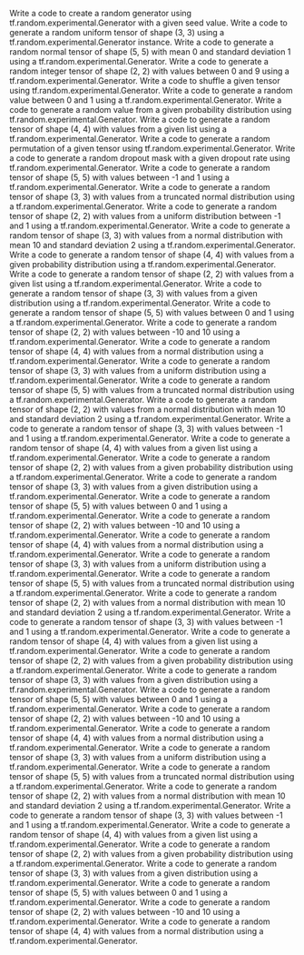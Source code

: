 Write a code to create a random generator using tf.random.experimental.Generator with a given seed value.
Write a code to generate a random uniform tensor of shape (3, 3) using a tf.random.experimental.Generator instance.
Write a code to generate a random normal tensor of shape (5, 5) with mean 0 and standard deviation 1 using a tf.random.experimental.Generator.
Write a code to generate a random integer tensor of shape (2, 2) with values between 0 and 9 using a tf.random.experimental.Generator.
Write a code to shuffle a given tensor using tf.random.experimental.Generator.
Write a code to generate a random value between 0 and 1 using a tf.random.experimental.Generator.
Write a code to generate a random value from a given probability distribution using tf.random.experimental.Generator.
Write a code to generate a random tensor of shape (4, 4) with values from a given list using a tf.random.experimental.Generator.
Write a code to generate a random permutation of a given tensor using tf.random.experimental.Generator.
Write a code to generate a random dropout mask with a given dropout rate using tf.random.experimental.Generator.
Write a code to generate a random tensor of shape (5, 5) with values between -1 and 1 using a tf.random.experimental.Generator.
Write a code to generate a random tensor of shape (3, 3) with values from a truncated normal distribution using a tf.random.experimental.Generator.
Write a code to generate a random tensor of shape (2, 2) with values from a uniform distribution between -1 and 1 using a tf.random.experimental.Generator.
Write a code to generate a random tensor of shape (3, 3) with values from a normal distribution with mean 10 and standard deviation 2 using a tf.random.experimental.Generator.
Write a code to generate a random tensor of shape (4, 4) with values from a given probability distribution using a tf.random.experimental.Generator.
Write a code to generate a random tensor of shape (2, 2) with values from a given list using a tf.random.experimental.Generator.
Write a code to generate a random tensor of shape (3, 3) with values from a given distribution using a tf.random.experimental.Generator.
Write a code to generate a random tensor of shape (5, 5) with values between 0 and 1 using a tf.random.experimental.Generator.
Write a code to generate a random tensor of shape (2, 2) with values between -10 and 10 using a tf.random.experimental.Generator.
Write a code to generate a random tensor of shape (4, 4) with values from a normal distribution using a tf.random.experimental.Generator.
Write a code to generate a random tensor of shape (3, 3) with values from a uniform distribution using a tf.random.experimental.Generator.
Write a code to generate a random tensor of shape (5, 5) with values from a truncated normal distribution using a tf.random.experimental.Generator.
Write a code to generate a random tensor of shape (2, 2) with values from a normal distribution with mean 10 and standard deviation 2 using a tf.random.experimental.Generator.
Write a code to generate a random tensor of shape (3, 3) with values between -1 and 1 using a tf.random.experimental.Generator.
Write a code to generate a random tensor of shape (4, 4) with values from a given list using a tf.random.experimental.Generator.
Write a code to generate a random tensor of shape (2, 2) with values from a given probability distribution using a tf.random.experimental.Generator.
Write a code to generate a random tensor of shape (3, 3) with values from a given distribution using a tf.random.experimental.Generator.
Write a code to generate a random tensor of shape (5, 5) with values between 0 and 1 using a tf.random.experimental.Generator.
Write a code to generate a random tensor of shape (2, 2) with values between -10 and 10 using a tf.random.experimental.Generator.
Write a code to generate a random tensor of shape (4, 4) with values from a normal distribution using a tf.random.experimental.Generator.
Write a code to generate a random tensor of shape (3, 3) with values from a uniform distribution using a tf.random.experimental.Generator.
Write a code to generate a random tensor of shape (5, 5) with values from a truncated normal distribution using a tf.random.experimental.Generator.
Write a code to generate a random tensor of shape (2, 2) with values from a normal distribution with mean 10 and standard deviation 2 using a tf.random.experimental.Generator.
Write a code to generate a random tensor of shape (3, 3) with values between -1 and 1 using a tf.random.experimental.Generator.
Write a code to generate a random tensor of shape (4, 4) with values from a given list using a tf.random.experimental.Generator.
Write a code to generate a random tensor of shape (2, 2) with values from a given probability distribution using a tf.random.experimental.Generator.
Write a code to generate a random tensor of shape (3, 3) with values from a given distribution using a tf.random.experimental.Generator.
Write a code to generate a random tensor of shape (5, 5) with values between 0 and 1 using a tf.random.experimental.Generator.
Write a code to generate a random tensor of shape (2, 2) with values between -10 and 10 using a tf.random.experimental.Generator.
Write a code to generate a random tensor of shape (4, 4) with values from a normal distribution using a tf.random.experimental.Generator.
Write a code to generate a random tensor of shape (3, 3) with values from a uniform distribution using a tf.random.experimental.Generator.
Write a code to generate a random tensor of shape (5, 5) with values from a truncated normal distribution using a tf.random.experimental.Generator.
Write a code to generate a random tensor of shape (2, 2) with values from a normal distribution with mean 10 and standard deviation 2 using a tf.random.experimental.Generator.
Write a code to generate a random tensor of shape (3, 3) with values between -1 and 1 using a tf.random.experimental.Generator.
Write a code to generate a random tensor of shape (4, 4) with values from a given list using a tf.random.experimental.Generator.
Write a code to generate a random tensor of shape (2, 2) with values from a given probability distribution using a tf.random.experimental.Generator.
Write a code to generate a random tensor of shape (3, 3) with values from a given distribution using a tf.random.experimental.Generator.
Write a code to generate a random tensor of shape (5, 5) with values between 0 and 1 using a tf.random.experimental.Generator.
Write a code to generate a random tensor of shape (2, 2) with values between -10 and 10 using a tf.random.experimental.Generator.
Write a code to generate a random tensor of shape (4, 4) with values from a normal distribution using a tf.random.experimental.Generator.